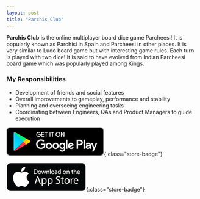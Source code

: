 ```yaml
---
layout: post
title: "Parchis Club"
---
```


**Parchis Club** is the online multiplayer board dice game Parcheesi! It is popularly known as Parchisi in Spain and Parcheesi in other places. It is very similar to Ludo board game but with interesting game rules. Each turn is played with two dice! It is said to have evolved from Indian Parcheesi board game which was popularly played among Kings.

### My Responsibilities
- Development of friends and social features
- Overall improvements to gameplay, performance and stability
- Planning and overseeing engineering tasks
- Coordinating between Engineers, QAs and Product Managers to guide execution

[![Play Store Link](/assets/media/google-play-badge.png)](https://play.google.com/store/apps/details?id=com.moonfrog.parchisi.club&hl=en_IN&gl=US){:class="store-badge"}

[![App Store Link](/assets/media/app-store-badge.png)](https://apps.apple.com/lc/app/parchisi-club-online-dice-game/id1582441001){:class="store-badge"}